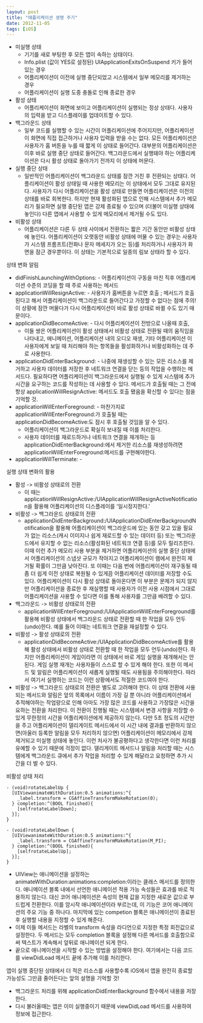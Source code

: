 ```yaml
---
layout: post
title: "애플리케이션 생명 주기"
date: 2012-11-05
tags: [iOS]
---
```


- 미실행 상태
    - 기기를 새로 부팅한 후 모든 앱이 속하는 상태이다.
    - Info.plist (값이 YES로 설정된) UIApplicationExitsOnSuspend 키가 들어 있는 경우
    - 어플리케이션이 이전에 실행 중단되었고 시스템에서 일부 메모리를 제거하는 경우
    - 어플리케이션이 실행 도중 충돌로 인해 종료한 경우
- 활성 상태
    - 어플리케이션이 화면에 보이고 어플리케이션이 실행되는 정상 상태다. 사용자의 입력을 받고 디스플레이를 업데이트할 수 있다.
- 백그라운드 상태
    - 일부 코드를 실행할 수 있는 시간이 어플리케이션에 주어지지만, 어플리케이션이 화면에 직접 접근하거나 사용자 입력을 받을 수는 없다. 모든 어플리케이션은 사용자가 홈 버튼을 누를 때 짧게 이 상태로 들어간다. 대부분의 어플리케이션은 이후 바로 실행 중단 상태로 들어간다. 백그라운드에서 실행돼야 하는 어플리케이션은 다시 활성 상태로 돌아가기 전까지 이 상태에 머문다.
- 실행 중단 상태
    - 일반적인 어플리케이션이 백그라운드 상태를 잠깐 거친 후 전환되는 상태다. 어플리케이션이 활성 상태일 때 사용한 메모리는 이 상태에서 모두 그대로 유지된다. 사용자가 다시 어플리케이션을 활성 상태로 만들면 어플리케이션은 이전의 상태를 바로 회복한다. 하지만 현재 활성화된 앱으로 인해 시스템에서 추가 메모리가 필요하면 실행 중단된 앱은 강제 종료될 수 있으며 (더불어 미실행 상태에 놓인다) 다른 앱에서 사용할 수 있게 메모리에서 제거될 수도 있다.
- 비활성 상태
    - 어플리케이션은 다른 두 상태 사이에서 전환하는 짧은 기간 동안만 비활성 상태에 놓인다. 어플리케이션이 오랫동안 비활성 상태에 머물 수 있는 경우는 사용자가 시스템 프롬프트(전화나 문자 메세지가 오는 등)를 처리하거나 사용자가 화면을 잠근 경우뿐이다. 이 상태는 기본적으로 일종의 림보 상태라 할 수 있다.

상태 변화 알림

- didFinishLaunchingWithOptions: - 어플리케이션이 구동을 마친 직후 어플리케이션 수준의 코딩을 할 때 주로 사용하는 메서드
- applicationWillResignActive: - 사용자가 홈버튼을 누르면 호출 ; 메서드가 호출된다고 해서 어플리케이션이 백그라운드로 들어간다고 가정할 수 없다는 점에 주의! 이 상황에 잠깐 머물다가 다시 어플리케이션이 바로 활성 상태로 바뀔 수도 있기 때문이다.
- applicationDidBecomeActive: - 다시 어플리케이션이 전방으로 나올때 호출,
    - 이들 쌍은 어플리케이션이 활성 상태에서 비활성 상태로 전환될 때의 움직임을 나타내고, 애니메이션, 어플리케이션 내의 오디오 재생, 기타 어플리케이션 이 사용자에게 보일 때 처리해야 하는 항목들을 활성화하거나 비활성화하는 데 주로 사용한다.
- applicationDidEnterBackground: - 나중에 재생성할 수 있는 모든 리소스를 제거하고 사용자 데이터를 저장한 후 네트워크 연결을 닫는 등의 작업을 수행하는 메서드다. 필요하다면 어플리케이션이 백그라운드에서 실행될 수 있게 시스템에 추가 시간을 요구하는 코드를 작성하는 데 사용할 수 있다. 메서드가 호출될 때는 그 전에 항상 applicationWillResignActive: 메서드도 호출 됐음을 확신할 수 있다는 점을 기억할 것.
- applicationWillEnterForeground: - 마찬가지로 applicationWillEnterForeground:가 호출될 때는 applicationDidBecomeActive:도 잠시 후 호출될 것임을 알 수 있다.
    - 어플리케이션이 백그라운드로 확실히 보내질 때 이를 처리한다.
    - 사용자 데이터를 재로드하거나 네트워크 연결을 재개하는 등 applicationDidEnterBackground:에서 제거한 리소스를 재생성하려면 applicationWillEnterForeground:메서드를 구현해야한다.
- applicationWillTerminate: -

실행 상태 변화의 활용

- 활성 -> 비활성 상태로의 전환
    - 이 때는 applicationWillResignActive:/UIApplicationWillResignActiveNotification을 활용해 어플리케이션의 디스플레이를 '일시정지한다.'
- 비활성 -> 백그라운드 상태로의 전환
    - applicationDidEnterBackground:/UIApplicationDidEnterBackgroundNotification을 활용해 어플리케이션이 백그라운드에 있는 동안 갖고 있을 필요가 없는 리소스(캐시 이미지나 쉽게 재로드할 수 있는 데이터 등) 또는 백그라운드에서 유지할 수 없는 리소스(활성화된 네트워크 연결 등)를 모두 릴리즈한다. 이때 이런 추가 메모리 사용 부분을 제거하면 어플리케이션의 실행 중단 상태에서 어플리케이션의 스냅샷 규모가 작아지고 어플리케이션이 램에서 완전히 제거될 확률이 그만큼 낮아진다. 또 이때는 다음 번에 어플리케이션이 재구동될 때 좀 더 쉽게 이전 상태로 복원될 수 있게끔 어플리케이션 데이터를 저장할 수도 있다. 어플리케이션이 다시 활성 상태로 돌아온다면 이 부분은 문제가 되지 않지만 어플리케이션을 종료한 후 재실행할 때 사용자가 이전 사용 시점에서 그대로 어플리케이션을 사용할 수 있다면 이를 통해 사용자를 그만큼 배려할 수 있다.
- 백그라운드 -> 비활성 상태로의 전환
    - applicationWillEnterForeground:/UIApplicationWillEnterForeground를 활용해 비활성 상태에서 백그라운드 상태로 전환할 때 한 작업을 모두 언두(undo)한다. 예를 들어 이때는 네트워크 연결을 재설정할 수 있다.
- 비활성 -> 활성 상태로의 전환
    - applicationDidBecomeActive:/UIApplicationDidBecomeActive를 활용해 활성 상태에서 비활성 상태로 전환할 때 한 작업을 모두 언두(undo)한다. 하지만 어플리케이션이 게임이라면 이 상태에서 바로 게임 실행을 재개해서는 안 된다. 게임 실행 재개는 사용자들이 스스로 할 수 있게 해야 한다. 또한 이 메서드 및 알림은 어플리케이션이 새롭게 실행될 때도 사용됨을 주의해야한다. 따라서 여기서 실행하는 코드는 이런 상황에서도 적절한 코드여야 한다.
- 비활성 -> 백그라운드 상태로의 전환은 별도로 고려해야 한다. 이 상태 전환에 사용되는 메서드와 알림은 앞의 목록에서 이름이 가장 길 뿐 아니라 어플리케이션에서 추적해야하는 작업량으로 인해 아마도 가장 많은 코드를 사용하고 가장많은 시간을 요하는 전환을 처리한다. 이 전환이 진행될 때는 시스템에서 변경 사항을 저장할 수 있게 무한정의 시간을 어플리케이션에게 제공하지 않는다. 다만 5초 정도의 시간만을 주고 어플리케이션이 델리게이트 메서드에서 이 시간 내에 결과를 반환하지 않으면(아울러 등록한 알림을 모두 처리하지 않으면) 어플리케이션이 메모리에서 강제 제거되고 미실행 상태에 놓인다. 이런 처사가 불공평하다고 생각한다면 이런 처리를 유예할 수 있기 때문에 걱정이 없다. 델리게이트 메서드나 알림을 처리할 때는 시스템에게 백그라운드 큐에서 추가 작업을 처리할 수 있게 해달라고 요청하면 추가 시간을 더 벌 수 있다.

비활성 상태 처리

```objc
- (void)rotateLabelUp {
  [UIViewanimateWithDuration:0.5 animations:^{
    _label.transform = CGAffineTransformMakeRotation(0);
  } completion:^(BOOL finished){
    [selfrotateLabelDown];
  }];
}

- (void)rotateLabelDown {
  [UIViewanimateWithDuration:0.5 animations:^{
    _label.transform = CGAffineTransformMakeRotation(M_PI);
  } completion:^(BOOL finished){
    [selfrotateLabelUp];
  }];
}
```

- UIView는 애니메이션을 설정하는 animateWithDuration:animations:completion:이라는 클래스 메서드를 정의한다. 애니메이션 블록 내에서 선언한 애니메이션 적용 가능 속성들은 효과를 바로 적용하지 않는다. 대신 코어 애니메이션은 속성의 현재 값을 지정한 새로운 값으로 부드럽게 전환한다. 이를 암시작 애니메이션이라 부르는데, 이 기능은 코어 애니메이션의 주요 기능 중 하나다. 마지막에 있는 competion 블록은 애니메이션이 종료된 후 실행할 내용을 지정할 수 있게 해준다.
- 이제 이들 메서드는 라벨의 transform 속성을 라디언으로 지정한 특정 회전값으로 설정한다. 두 메서드는 모두 completion 블록을 설정해 다른 메서드를 호출함으로써 텍스트가 계속해서 앞뒤로 애니메이션 되게 한다.
- 끝으로 애니메이션을 시작할 수 있는 방법을 설정해야 한다. 여기에서는 다음 코드를 viewDidLoad 메서드 끝에 추가해 이를 처리한다.

앱이 실행 중단된 상태에서 더 적은 리소스를 사용할수록 iOS에서 앱을 완전히 종료할 가능성도 그만큼 줄어든다는 앞의 설명을 기억할 것!

- 백그라운드 처리를 위해 applicationDidEnterBackground 함수에서 내용을 저장한다.
- 다시 불러올때는 앱은 이미 실행중이기 때문에 viewDidLoad 메서드를 사용하여 정보에 접근한다.
